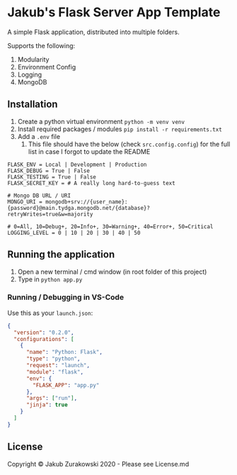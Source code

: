 # Jakub's Flask Server App Template
A simple Flask application, distributed into multiple folders.

Supports the following:
1. Modularity
2. Environment Config
3. Logging
4. MongoDB

## Installation
1. Create a python virtual environment `python -m venv venv`
2. Install required packages / modules `pip install -r requirements.txt`
3. Add a `.env` file
   1. This file should have the below (check `src.config.config`) for the full list in case I forgot to update the README

```
FLASK_ENV = Local | Development | Production
FLASK_DEBUG = True | False
FLASK_TESTING = True | False
FLASK_SECRET_KEY = # A really long hard-to-guess text

# Mongo DB URL / URI
MONGO_URI = mongodb+srv://{user_name}:{password}@main.tydga.mongodb.net/{database}?retryWrites=true&w=majority

# 0=All, 10=Debug+, 20=Info+, 30=Warning+, 40=Error+, 50=Critical
LOGGING_LEVEL = 0 | 10 | 20 | 30 | 40 | 50
```

## Running the application
1. Open a new terminal / cmd window (in root folder of this project)
2. Type in `python app.py`

### Running / Debugging in VS-Code
Use this as your `launch.json`:
```json
{
  "version": "0.2.0",
  "configurations": [
    {
      "name": "Python: Flask",
      "type": "python",
      "request": "launch",
      "module": "flask",
      "env": {
        "FLASK_APP": "app.py"
      },
      "args": ["run"],
      "jinja": true
    }
  ]
}
```

## License
Copyright &copy; Jakub Zurakowski 2020 - Please see License.md